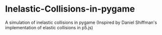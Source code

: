 # Inelastic-Collisions-in-pygame
A simulation of inelastic collisions in pygame (Inspired by Daniel Shiffman's implementation of elastic collisions in p5.js) 
